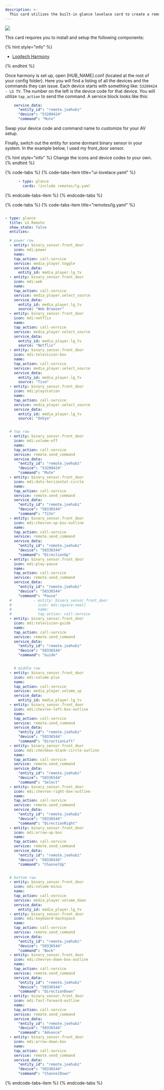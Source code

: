 ```yaml
---
description: >-
  This card utilizes the built-in glance lovelace card to create a remote that fires commands from your harmony hub.
---
```


![](../.gitbook/assets/av-remote.png)

This card requires you to install and setup the following components:

{% hint style="info" %}

* [Logitech Harmony](https://www.home-assistant.io/components/remote.harmony/)

{% endhint %}

Once harmony is set up, open [HUB_NAME].conf (located at the root of your config folder). Here you will find a listing of all the devices and the commands they can issue.
Each device starts with something like: `53209424 - LG TV`. The number on the left is the device code for that device. You will utilize `tap_action` to send the command.
A service block looks like this:

```yaml
    service_data:
      "entity_id": "remote.joehubz"
      "device": "53209424"
      "command": "Mute"
```

Swap your device code and command name to customize for your AV setup.

Finally, switch out the entity for some dormant binary sensor in your system. In the example below, I used my front_door sensor.

{% hint style="info" %}
Change the icons and device codes to your own.
{% endhint %}

{% code-tabs %}
{% code-tabs-item title="ui-lovelace.yaml" %}
```yaml
      - type: glance
        cards: !include remotes/lg.yaml
```
{% endcode-tabs-item %}
{% endcode-tabs %}

{% code-tabs %}
{% code-tabs-item title="remotes/lg.yaml" %}
```yaml

- type: glance
  title: LG Remote
  show_state: false
  entities:

  # power row
  - entity: binary_sensor.front_door
    icon: mdi:power
    name:
    tap_action: call-service
    service: media_player.toggle
    service_data:
      entity_id: media_player.lg_tv
  - entity: binary_sensor.front_door
    icon: mdi:web
    name:
    tap_action: call-service
    service: media_player.select_source
    service_data:
      entity_id: media_player.lg_tv
      source: "Web Browser"
  - entity: binary_sensor.front_door
    icon: mdi:netflix
    name:
    tap_action: call-service
    service: media_player.select_source
    service_data:
      entity_id: media_player.lg_tv
      source: "Netflix"
  - entity: binary_sensor.front_door
    icon: mdi:television-box
    name:
    tap_action: call-service
    service: media_player.select_source
    service_data:
      entity_id: media_player.lg_tv
      source: "Tivo"
  - entity: binary_sensor.front_door
    icon: mdi:playstation
    name:
    tap_action: call-service
    service: media_player.select_source
    service_data:
      entity_id: media_player.lg_tv
      source: "Onkyo"


  # top row
  - entity: binary_sensor.front_door
    icon: mdi:volume-off
    name:
    tap_action: call-service
    service: remote.send_command
    service_data:
      "entity_id": "remote.joehubz"
      "device": "53209424"
      "command": "Mute"
  - entity: binary_sensor.front_door
    icon: mdi:dots-horizontal-circle
    name:
    tap_action: call-service
    service: remote.send_command
    service_data:
      "entity_id": "remote.joehubz"
      "device": "50336544"
      "command": "TiVo"
  - entity: binary_sensor.front_door
    icon: mdi:chevron-up-box-outline
    name:
    tap_action: call-service
    service: remote.send_command
    service_data:
      "entity_id": "remote.joehubz"
      "device": "50336544"
      "command": "DirectionUp"
  - entity: binary_sensor.front_door
    icon: mdi:play-pause
    name:
    tap_action: call-service
    service: remote.send_command
    service_data:
      "entity_id": "remote.joehubz"
      "device": "50336544"
      "command": "Pause"
  #          - entity: binary_sensor.front_door
  #            icon: mdi:square-small
  #            name:
  #            tap_action: call-service
  - entity: binary_sensor.front_door
    icon: mdi:television-guide
    name:
    tap_action: call-service
    service: remote.send_command
    service_data:
      "entity_id": "remote.joehubz"
      "device": "50336544"
      "command": "Guide"


    # middle row
  - entity: binary_sensor.front_door
    icon: mdi:volume-plus
    name:
    tap_action: call-service
    service: media_player.volume_up
    service_data:
      entity_id: media_player.lg_tv
  - entity: binary_sensor.front_door
    icon: mdi:chevron-left-box-outline
    name:
    tap_action: call-service
    service: remote.send_command
    service_data:
      "entity_id": "remote.joehubz"
      "device": "50336544"
      "command": "DirectionLeft"
  - entity: binary_sensor.front_door
    icon: mdi:checkbox-blank-circle-outline
    name:
    tap_action: call-service
    service: remote.send_command
    service_data:
      "entity_id": "remote.joehubz"
      "device": "50336544"
      "command": "Select"
  - entity: binary_sensor.front_door
    icon: mdi:chevron-right-box-outline
    name:
    tap_action: call-service
    service: remote.send_command
    service_data:
      "entity_id": "remote.joehubz"
      "device": "50336544"
      "command": "DirectionRight"
  - entity: binary_sensor.front_door
    icon: mdi:arrow-up-box
    name:
    tap_action: call-service
    service: remote.send_command
    service_data:
      "entity_id": "remote.joehubz"
      "device": "50336544"
      "command": "ChannelUp"


  # bottom row
  - entity: binary_sensor.front_door
    icon: mdi:volume-minus
    name:
    tap_action: call-service
    service: media_player.volume_down
    service_data:
      entity_id: media_player.lg_tv
  - entity: binary_sensor.front_door
    icon: mdi:keyboard-backspace
    name:
    tap_action: call-service
    service: remote.send_command
    service_data:
      "entity_id": "remote.joehubz"
      "device": "50336544"
      "command": "Back"
  - entity: binary_sensor.front_door
    icon: mdi:chevron-down-box-outline
    name:
    tap_action: call-service
    service: remote.send_command
    service_data:
      "entity_id": "remote.joehubz"
      "device": "50336544"
      "command": "DirectionDown"
  - entity: binary_sensor.front_door
    icon: mdi:fast-forward-outline
    name:
    tap_action: call-service
    service: remote.send_command
    service_data:
      "entity_id": "remote.joehubz"
      "device": "50336544"
      "command": "Advance"
  - entity: binary_sensor.front_door
    icon: mdi:arrow-down-box
    name:
    tap_action: call-service
    service: remote.send_command
    service_data:
      "entity_id": "remote.joehubz"
      "device": "50336544"
      "command": "ChannelDown"


```
{% endcode-tabs-item %}
{% endcode-tabs %}
